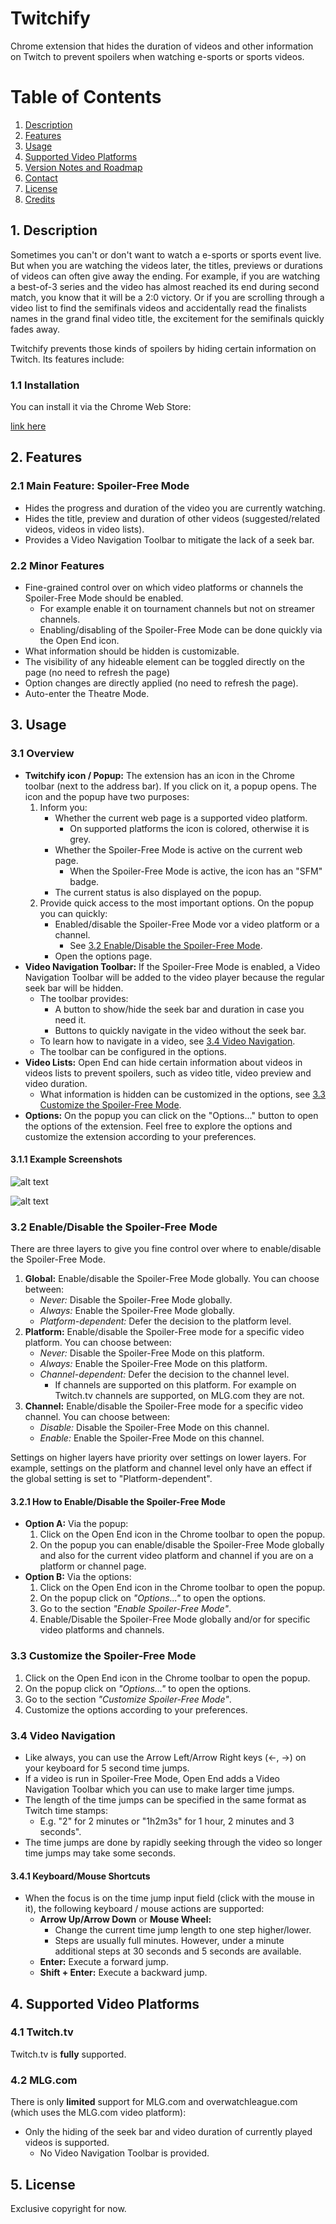 # Twitchify
Chrome extension that hides the duration of videos and other information on Twitch to prevent spoilers when watching e-sports or sports videos.

# Table of Contents  
1. [Description](#1-description)  
2. [Features](#2-features)
3. [Usage](#3-usage)
4. [Supported Video Platforms](#4-supported-video-platforms)
5. [Version Notes and Roadmap](#5-version-notes-and-roadmap)
6. [Contact](#6-contact)
7. [License](#7-license)
8. [Credits](#8-credits)

## 1. Description 
Sometimes you can't or don't want to watch a e-sports or sports event live. But when you are watching the videos later, the titles, previews or durations of videos can often give away the ending. For example, if you are watching a best-of-3 series and the video has almost reached its end during second match, you know that it will be a 2:0 victory.
Or if you are scrolling through a video list to find the semifinals videos and accidentally read the finalists names in the grand final video title, the excitement for the semifinals quickly fades away.

Twitchify prevents those kinds of spoilers by hiding certain information on Twitch. Its features include:

### 1.1 Installation
You can install it via the Chrome Web Store:

[link here](https://www.google.com)
## 2. Features
### 2.1 Main Feature: Spoiler-Free Mode
- Hides the progress and duration of the video you are currently watching.
- Hides the title, preview and duration of other videos (suggested/related videos, videos in video lists).
- Provides a Video Navigation Toolbar to mitigate the lack of a seek bar.

### 2.2 Minor Features
- Fine-grained control over on which video platforms or channels the Spoiler-Free Mode should be enabled.
  - For example enable it on tournament channels but not on streamer channels.
  - Enabling/disabling of the Spoiler-Free Mode can be done quickly via the Open End icon.
- What information should be hidden is customizable.
- The visibility of any hideable element can be toggled directly on the page (no need to refresh the page)
- Option changes are directly applied (no need to refresh the page).
- Auto-enter the Theatre Mode.

## 3. Usage

### 3.1 Overview
- **Twitchify icon / Popup:** The extension has an icon in the Chrome toolbar (next to the address bar). If you click on it, a popup opens. The icon and the popup have two purposes:
  1. Inform you:
     - Whether the current web page is a supported video platform.
       - On supported platforms the icon is colored, otherwise it is grey.
     - Whether the Spoiler-Free Mode is active on the current web page.
       - When the Spoiler-Free Mode is active, the icon has an "SFM" badge.
     - The current status is also displayed on the popup.
  2. Provide quick access to the most important options. On the popup you can quickly:
     - Enabled/disable the Spoiler-Free Mode vor a video platform or a channel.
       - See [3.2 Enable/Disable the Spoiler-Free Mode](#32-enabledisable-the-spoiler-free-mode).
     - Open the options page.
- **Video Navigation Toolbar:** If the Spoiler-Free Mode is enabled, a Video Navigation Toolbar will be added to the video player because the regular seek bar will be hidden.
  - The toolbar provides:
    - A button to show/hide the seek bar and duration in case you need it.
    - Buttons to quickly navigate in the video without the seek bar.
  - To learn how to navigate in a video, see [3.4 Video Navigation](#34-video-navigation).
  - The toolbar can be configured in the options.
- **Video Lists:** Open End can hide certain information about videos in videos lists to prevent spoilers, such as video title, video preview and video duration.
  - What information is hidden can be customized in the options, see [3.3 Customize the Spoiler-Free Mode](#33-customize-the-spoiler-free-mode).
- **Options:** On the popup you can click on the "Options..." button to open the options of the extension. Feel free to explore the options and customize the extension according to your preferences.

#### 3.1.1 Example Screenshots

![alt text](docs/opnd-v0.3.0-screenshot-01-overview_labeled.png "Overview")

![alt text](docs/opnd-v0.3.0-screenshot-03-videolist_labeled.png "Video Lists")

### 3.2 Enable/Disable the Spoiler-Free Mode
There are three layers to give you fine control over where to enable/disable the Spoiler-Free Mode.
1. **Global:** Enable/disable the Spoiler-Free Mode globally. You can choose between:
   - *Never:* Disable the Spoiler-Free Mode globally.
   - *Always:* Enable the Spoiler-Free Mode globally.
   - *Platform-dependent:* Defer the decision to the platform level.
2. **Platform:** Enable/disable the Spoiler-Free mode for a specific video platform. You can choose between:
   - *Never:* Disable the Spoiler-Free Mode on this platform.
   - *Always:* Enable the Spoiler-Free Mode on this platform.
   - *Channel-dependent:* Defer the decision to the channel level.
     - If channels are supported on this platform. For example on Twitch.tv channels are supported, on MLG.com they are not.
3. **Channel:** Enable/disable the Spoiler-Free mode for a specific video channel. You can choose between:
   - *Disable:* Disable the Spoiler-Free Mode on this channel.
   - *Enable:* Enable the Spoiler-Free Mode on this channel.

Settings on higher layers have priority over settings on lower layers.
For example, settings on the platform and channel level only have an effect if the global setting is set to "Platform-dependent".

#### 3.2.1 How to Enable/Disable the Spoiler-Free Mode

- **Option A:** Via the popup:
  1. Click on the Open End icon in the Chrome toolbar to open the popup.
  2. On the popup you can enable/disable the Spoiler-Free Mode globally and also for the current video platform and channel if you are on a platform or channel page.
- **Option B:** Via the options:
  1. Click on the Open End icon in the Chrome toolbar to open the popup.
  2. On the popup click on *"Options..."* to open the options.
  3. Go to the section *"Enable Spoiler-Free Mode"*.
  4. Enable/Disable the Spoiler-Free Mode globally and/or for specific video platforms and channels.
  
### 3.3 Customize the Spoiler-Free Mode
1. Click on the Open End icon in the Chrome toolbar to open the popup.
2. On the popup click on *"Options..."* to open the options.
3. Go to the section *"Customize Spoiler-Free Mode"*.
4. Customize the options according to your preferences.

### 3.4 Video Navigation
- Like always, you can use the Arrow Left/Arrow Right keys (<-, ->) on your keyboard for 5 second time jumps.
- If a video is run in Spoiler-Free Mode, Open End adds a Video Navigation Toolbar which you can use to make larger time jumps.
- The length of the time jumps can be specified in the same format as Twitch time stamps:
  - E.g. \"2\" for 2 minutes or \"1h2m3s\" for 1 hour, 2 minutes and 3 seconds".
- The time jumps are done by rapidly seeking through the video so longer time jumps may take some seconds.
  
#### 3.4.1 Keyboard/Mouse Shortcuts
- When the focus is on the time jump input field (click with the mouse in it), the following keyboard / mouse actions are supported:
  - **Arrow Up/Arrow Down** or **Mouse Wheel:**
    - Change the current time jump length to one step higher/lower.
    - Steps are usually full minutes. However, under a minute additional steps at 30 seconds and 5 seconds are available.
  - **Enter:** Execute a forward jump.
  - **Shift + Enter:** Execute a backward jump.


## 4. Supported Video Platforms

### 4.1 Twitch.tv

Twitch.tv is **fully** supported.

### 4.2 MLG.com

There is only **limited** support for MLG.com and overwatchleague.com (which uses the MLG.com video platform):
- Only the hiding of the seek bar and video duration of currently played videos is supported.
  - No Video Navigation Toolbar is provided.

## 5. License
Exclusive copyright for now.

